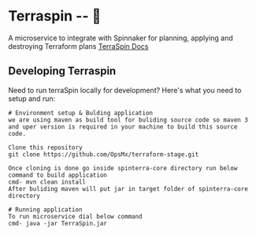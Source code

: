 # Terraspin -- :whale:

A microservice to integrate with Spinnaker for planning, applying and destroying Terraform plans
[TerraSpin Docs](https://docs.opsmx.com/codelabs/terraform-customjob-spinnaker) 

## Developing Terraspin
Need to run terraSpin locally for development? Here's what you need to setup and run:

```
# Environment setup & Bulding application
we are using maven as build tool for buliding source code so maven 3 and uper version is required in your machine to build this source code.

Clone this repository 
git clone https://github.com/OpsMx/terraform-stage.git

Once cloning is done go inside spinterra-core directory run below command to build application 
cmd- mvn clean install  
After buliding maven will put jar in target folder of spinterra-core directory

# Running application
To run microservice dial below command 
cmd- java -jar TerraSpin.jar 
```
